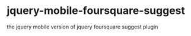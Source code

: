 jquery-mobile-foursquare-suggest
================================

the jquery mobile version of jquery foursquare suggest plugin
